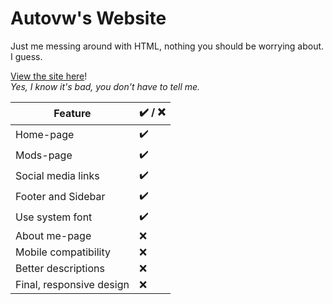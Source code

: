 # Autovw's Website
Just me messing around with HTML, nothing you should be worrying about. I guess.

[View the site here](https://autovw.github.io/website/)! \
*Yes, I know it's bad, you don't have to tell me.*

| Feature |✔️ / ❌|
|---------|---------|
|Home-page|✔️|
|Mods-page|✔️|
|Social media links|✔️|
|Footer and Sidebar|✔️|
|Use system font|✔️|
|About me-page|❌|
|Mobile compatibility|❌|
|Better descriptions|❌|
|Final, responsive design|❌|
